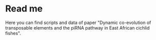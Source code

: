 # Read me 

Here you can find scripts and data of paper "Dynamic co-evolution of transposable elements and the piRNA pathway in East African cichlid fishes". 

